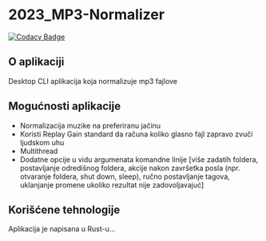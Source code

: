# 2023_MP3-Normalizer

[![Codacy Badge](https://app.codacy.com/project/badge/Grade/f97aa752bf4746e18cc4c8387b17fb39)](https://app.codacy.com/gh/matf-pp/2023_MP3-Normalizer/dashboard?utm_source=gh&utm_medium=referral&utm_content=&utm_campaign=Badge_grade)

## O aplikaciji

Desktop CLI aplikacija koja normalizuje mp3 fajlove

## Mogućnosti aplikacije

+ Normalizacija muzike na preferiranu jačinu
+ Koristi Replay Gain standard da računa koliko glasno fajl zapravo zvuči ljudskom uhu 
+ Multithread
+ Dodatne opcije u vidu argumenata komandne linije [više zadatih foldera, postavljanje odredišnog foldera, akcije nakon završetka posla (npr. otvaranje foldera, shut down, sleep), ručno postavljanje tagova, uklanjanje promene ukoliko rezultat nije zadovoljavajuć]

## Korišćene tehnologije

Aplikacija je napisana u Rust-u...
